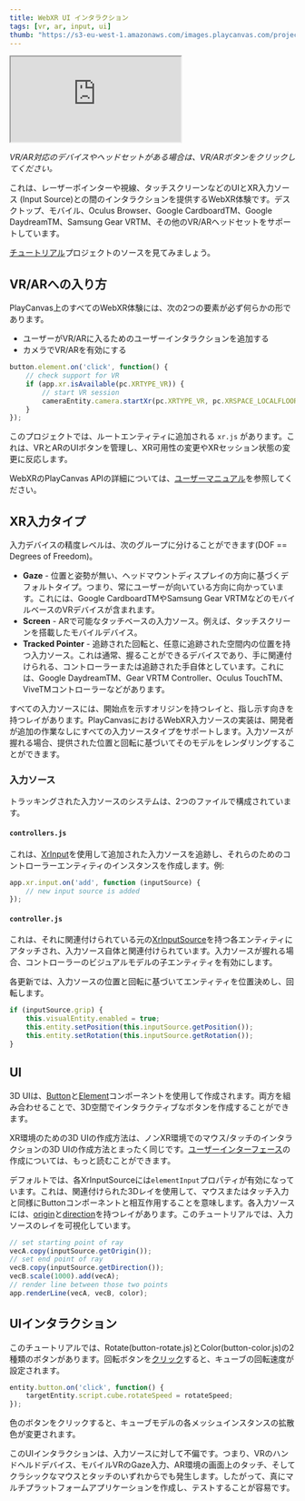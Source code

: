 ```yaml
---
title: WebXR UI インタラクション
tags: [vr, ar, input, ui]
thumb: "https://s3-eu-west-1.amazonaws.com/images.playcanvas.com/projects/12/460449/314C07-image-75.jpg"
---
```


<div className="iframe-container">
    <iframe src="https://playcanv.as/p/TAYVQgU2/" title="WebXR UI Interaction" allow="autoplay;xr-spatial-tracking"></iframe>
</div>

*VR/AR対応のデバイスやヘッドセットがある場合は、VR/ARボタンをクリックしてください。*

これは、レーザーポインターや視線、タッチスクリーンなどのUIとXR入力ソース (Input Source)との間のインタラクションを提供するWebXR体験です。デスクトップ、モバイル、Oculus Browser、Google CardboardTM、Google DaydreamTM、Samsung Gear VRTM、その他のVR/ARヘッドセットをサポートしています。

[チュートリアル][1]プロジェクトのソースを見てみましょう。

## VR/ARへの入り方

PlayCanvas上のすべてのWebXR体験には、次の2つの要素が必ず何らかの形であります。

* ユーザーがVR/ARに入るためのユーザーインタラクションを追加する
* カメラでVR/ARを有効にする

```javascript
button.element.on('click', function() {
    // check support for VR
    if (app.xr.isAvailable(pc.XRTYPE_VR)) {
        // start VR session
        cameraEntity.camera.startXr(pc.XRTYPE_VR, pc.XRSPACE_LOCALFLOOR);
    }
});
```

このプロジェクトでは、ルートエンティティに追加される `xr.js` があります。これは、VRとARのUIボタンを管理し、XR可用性の変更やXRセッション状態の変更に反応します。

WebXRのPlayCanvas APIの詳細については、[ユーザーマニュアル][2]を参照してください。

## XR入力タイプ

入力デバイスの精度レベルは、次のグループに分けることができます(DOF == Degrees of Freedom)。

* **Gaze** - 位置と姿勢が無い、ヘッドマウントディスプレイの方向に基づくデフォルトタイプ。つまり、常にユーザーが向いている方向に向かっています。これには、Google CardboardTMやSamsung Gear VRTMなどのモバイルベースのVRデバイスが含まれます。
* **Screen** - ARで可能なタッチベースの入力ソース。例えば、タッチスクリーンを搭載したモバイルデバイス。
* **Tracked Pointer** - 追跡された回転と、任意に追跡された空間内の位置を持つ入力ソース。これは通常、握ることができるデバイスであり、手に関連付けられる、コントローラーまたは追跡された手自体としています。これには、Google DaydreamTM、Gear VRTM Controller、Oculus TouchTM、ViveTMコントローラーなどがあります。

すべての入力ソースには、開始点を示すオリジンを持つレイと、指し示す向きを持つレイがあります。PlayCanvasにおけるWebXR入力ソースの実装は、開発者が追加の作業なしにすべての入力ソースタイプをサポートします。入力ソースが握れる場合、提供された位置と回転に基づいてそのモデルをレンダリングすることができます。

### 入力ソース

トラッキングされた入力ソースのシステムは、2つのファイルで構成されています。

#### `controllers.js`

これは、[XrInput][4]を使用して追加された入力ソースを追跡し、それらのためのコントローラーエンティティのインスタンスを作成します。例:

```javascript
app.xr.input.on('add', function (inputSource) {
    // new input source is added
});
```

#### `controller.js`

これは、それに関連付けられている元の[XrInputSource][5]を持つ各エンティティにアタッチされ、入力ソース自体と関連付けられています。入力ソースが握れる場合、コントローラーのビジュアルモデルの子エンティティを有効にします。

各更新では、入力ソースの位置と回転に基づいてエンティティを位置決めし、回転します。

```javascript
if (inputSource.grip) {
    this.visualEntity.enabled = true;
    this.entity.setPosition(this.inputSource.getPosition());
    this.entity.setRotation(this.inputSource.getRotation());
}
```
## UI

3D UIは、[Button][6]と[Element][7]コンポーネントを使用して作成されます。両方を組み合わせることで、3D空間でインタラクティブなボタンを作成することができます。

XR環境のための3D UIの作成方法は、ノンXR環境でのマウス/タッチのインタラクションの3D UIの作成方法とまったく同じです。[ユーザーインターフェース][3]の作成については、もっと読むことができます。

デフォルトでは、各XrInputSourceには`elementInput`プロパティが有効になっています。これは、関連付けられた3Dレイを使用して、マウスまたはタッチ入力と同様にButtonコンポーネントと相互作用することを意味します。各入力ソースには、[origin][8]と[direction][9]を持つレイがあります。このチュートリアルでは、入力ソースのレイを可視化しています。

```javascript
// set starting point of ray
vecA.copy(inputSource.getOrigin());
// set end point of ray
vecB.copy(inputSource.getDirection());
vecB.scale(1000).add(vecA);
// render line between those two points
app.renderLine(vecA, vecB, color);
```

## UIインタラクション

このチュートリアルでは、Rotate(button-rotate.js)とColor(button-color.js)の2種類のボタンがあります。回転ボタンを[クリック][10]すると、キューブの回転速度が設定されます。

```javascript
entity.button.on('click', function() {
    targetEntity.script.cube.rotateSpeed = rotateSpeed;
});
```

色のボタンをクリックすると、キューブモデルの各メッシュインスタンスの拡散色が変更されます。

このUIインタラクションは、入力ソースに対して不偏です。つまり、VRのハンドヘルドデバイス、モバイルVRのGaze入力、AR環境の画面上のタッチ、そしてクラシックなマウスとタッチのいずれからでも発生します。したがって、真にマルチプラットフォームアプリケーションを作成し、テストすることが容易です。

[1]: https://playcanvas.com/project/460449/overview/webvr-ray-input
[2]: /user-manual/xr/using-webxr/
[3]: /user-manual/user-interface/
[4]: https://api.playcanvas.com/classes/Engine.XrInput.html
[5]: https://api.playcanvas.com/classes/Engine.XrInputSource.html
[6]: https://api.playcanvas.com/classes/Engine.ButtonComponent.html
[7]: https://api.playcanvas.com/classes/Engine.ElementComponent.html
[8]: https://api.playcanvas.com/classes/Engine.XrInputSource.html#getOrigin
[9]: https://api.playcanvas.com/classes/Engine.XrInputSource.html#getDirection
[10]: https://api.playcanvas.com/classes/Engine.ButtonComponent.html#event:click
